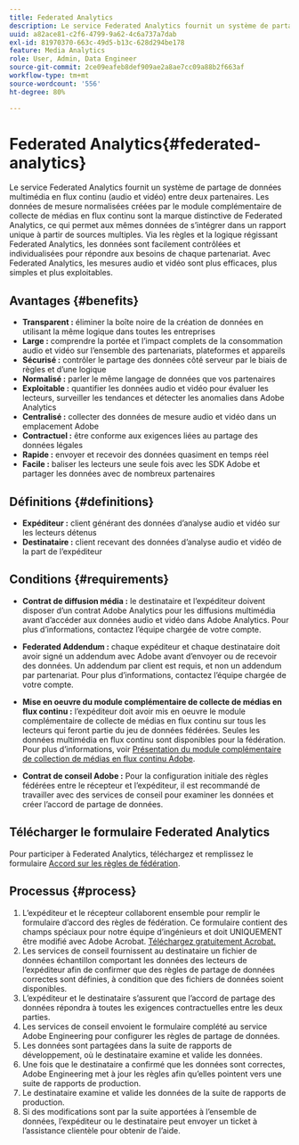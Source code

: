 ```yaml
---
title: Federated Analytics
description: Le service Federated Analytics fournit un système de partage de données multimédia en flux continu entre deux partenaires.
uuid: a82ace81-c2f6-4799-9a62-4c6a737a7dab
exl-id: 81970370-663c-49d5-b13c-628d294be178
feature: Media Analytics
role: User, Admin, Data Engineer
source-git-commit: 2ce09eafeb8def909ae2a8ae7cc09a88b2f663af
workflow-type: tm+mt
source-wordcount: '556'
ht-degree: 80%

---
```


# Federated Analytics{#federated-analytics}

Le service Federated Analytics fournit un système de partage de données multimédia en flux continu (audio et vidéo) entre deux partenaires.
Les données de mesure normalisées créées par le module complémentaire de collecte de médias en flux continu sont la marque distinctive de Federated Analytics, ce qui permet aux mêmes données de s’intégrer dans un rapport unique à partir de sources multiples.
Via les règles et la logique régissant Federated Analytics, les données sont facilement contrôlées et individualisées pour répondre aux besoins de chaque partenariat.
Avec Federated Analytics, les mesures audio et vidéo sont plus efficaces, plus simples et plus exploitables.

## Avantages {#benefits}

* **Transparent :** éliminer la boîte noire de la création de données en utilisant la même logique dans toutes les entreprises
* **Large :** comprendre la portée et l’impact complets de la consommation audio et vidéo sur l’ensemble des partenariats, plateformes et appareils
* **Sécurisé :** contrôler le partage des données côté serveur par le biais de règles et d’une logique
* **Normalisé :** parler le même langage de données que vos partenaires
* **Exploitable :** quantifier les données audio et vidéo pour évaluer les lecteurs, surveiller les tendances et détecter les anomalies dans Adobe Analytics
* **Centralisé :** collecter des données de mesure audio et vidéo dans un emplacement Adobe
* **Contractuel :** être conforme aux exigences liées au partage des données légales
* **Rapide :** envoyer et recevoir des données quasiment en temps réel
* **Facile :** baliser les lecteurs une seule fois avec les SDK Adobe et partager les données avec de nombreux partenaires

## Définitions {#definitions}

* **Expéditeur :** client générant des données d’analyse audio et vidéo sur les lecteurs détenus
* **Destinataire :** client recevant des données d’analyse audio et vidéo de la part de l’expéditeur

## Conditions {#requirements}

* **Contrat de diffusion média :** le destinataire et l’expéditeur doivent disposer d’un contrat Adobe Analytics pour les diffusions multimédia avant d’accéder aux données audio et vidéo dans Adobe Analytics. Pour plus d’informations, contactez l’équipe chargée de votre compte.
* **Federated Addendum :** chaque expéditeur et chaque destinataire doit avoir signé un addendum avec Adobe avant d’envoyer ou de recevoir des données. Un addendum par client est requis, et non un addendum par partenariat. Pour plus d’informations, contactez l’équipe chargée de votre compte.

* **Mise en oeuvre du module complémentaire de collecte de médias en flux continu :** l’expéditeur doit avoir mis en oeuvre le module complémentaire de collecte de médias en flux continu sur tous les lecteurs qui feront partie du jeu de données fédérées. Seules les données multimédia en flux continu sont disponibles pour la fédération. Pour plus d’informations, voir [Présentation du module complémentaire de collection de médias en flux continu Adobe](/help/media-overview.md).

* **Contrat de conseil Adobe :** Pour la configuration initiale des règles fédérées entre le récepteur et l’expéditeur, il est recommandé de travailler avec des services de conseil pour examiner les données et créer l’accord de partage de données.

## Télécharger le formulaire Federated Analytics

Pour participer à Federated Analytics, téléchargez et remplissez le formulaire [Accord sur les règles de fédération](assets/federated_analytics_form.pdf).

## Processus {#process}

1. L’expéditeur et le récepteur collaborent ensemble pour remplir le formulaire d’accord des règles de fédération. Ce formulaire contient des champs spéciaux pour notre équipe d’ingénieurs et doit UNIQUEMENT être modifié avec Adobe Acrobat. [Téléchargez gratuitement Acrobat.](https://get.adobe.com/fr/reader/)
1. Les services de conseil fournissent au destinataire un fichier de données échantillon comportant les données des lecteurs de l’expéditeur afin de confirmer que des règles de partage de données correctes sont définies, à condition que des fichiers de données soient disponibles.
1. L’expéditeur et le destinataire s’assurent que l’accord de partage des données répondra à toutes les exigences contractuelles entre les deux parties.
1. Les services de conseil envoient le formulaire complété au service Adobe Engineering pour configurer les règles de partage de données.
1. Les données sont partagées dans la suite de rapports de développement, où le destinataire examine et valide les données.
1. Une fois que le destinataire a confirmé que les données sont correctes, Adobe Engineering met à jour les règles afin qu’elles pointent vers une suite de rapports de production.
1. Le destinataire examine et valide les données de la suite de rapports de production.
1. Si des modifications sont par la suite apportées à l’ensemble de données, l’expéditeur ou le destinataire peut envoyer un ticket à l’assistance clientèle pour obtenir de l’aide.
